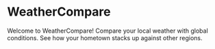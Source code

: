# WeatherCompare
 Welcome to WeatherCompare! Compare your local weather with global conditions. See how your hometown stacks up against other regions.
